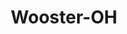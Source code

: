---
title: Wooster-OH
slug: wooster-oh
f_state:
- cms/state/ohio.md
f_locations:
- cms/payday-loan/advance-america-2105.md
- cms/payday-loan/advance-america-3028.md
- cms/payday-loan/cashland-9189.md
- cms/payday-loan/cashland-financial-services-inc-9386.md
- cms/payday-loan/check-into-cash-of-ohio-13518.md
- cms/payday-loan/check-into-cash-of-ohio-13575.md
- cms/payday-loan/federal-cash-express-17957.md
- cms/payday-loan/federal-cash-express-17965.md
- cms/payday-loan/federal-cash-express-17966.md
- cms/payday-loan/lightning-fast-cash-20407.md
- cms/payday-loan/ohio-valley-check-cashing-ln-23194.md
- cms/payday-loan/ohio-valley-check-cashing-loan-23207.md
- cms/payday-loan/quick-cash-inc-25120.md
updated-on: '2024-05-30T13:41:28.615Z'
created-on: '2024-05-30T13:41:28.615Z'
published-on: '2024-05-30T13:54:32.469Z'
f_city: Wooster
layout: '[city].html'
tags: city
---